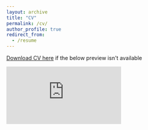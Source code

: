 ```yaml
---
layout: archive
title: "CV"
permalink: /cv/
author_profile: true
redirect_from:
  - /resume
---
```


[Download CV here](https://drive.google.com/file/d/1GSbCdl6quWzZzbhXGG8JL2eObOKEw_ZZ/view?usp=sharing) if the below preview isn't available

<embed src="https://drive.google.com/file/d/1GSbCdl6quWzZzbhXGG8JL2eObOKEw_ZZ/preview" type="application/pdf">
